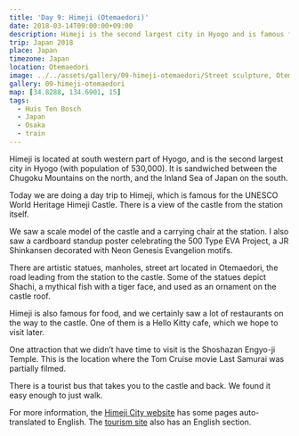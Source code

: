 ```yaml
---
title: 'Day 9: Himeji (Otemaedori)'
date: 2018-03-14T09:00:00+09:00
description: Himeji is the second largest city in Hyogo and is famous for Himeji Castle and Kokoen garden. There are many statues on Otemaedori.
trip: Japan 2018
place: Japan
timezone: Japan
location: Otemaedori
image: ../../assets/gallery/09-himeji-otemaedori/Street sculpture, Otemae-dori (12).jpeg
gallery: 09-himeji-otemaedori
map: [34.8288, 134.6901, 15]
tags:
  - Huis Ten Bosch
  - Japan
  - Osaka
  - train
---
```


Himeji is located at south western part of Hyogo, and is the second largest city in Hyogo (with population of 530,000). It is sandwiched between the Chugoku Mountains on the north, and the Inland Sea of Japan on the south.

Today we are doing a day trip to Himeji, which is famous for the UNESCO World Heritage Himeji Castle. There is a view of the castle from the station itself.

We saw a scale model of the castle and a carrying chair at the station. I also saw a cardboard standup poster celebrating the 500 Type EVA Project, a JR Shinkansen decorated with Neon Genesis Evangelion motifs.

There are artistic statues, manholes, street art located in Otemaedori, the road leading from the station to the castle. Some of the statues depict Shachi, a mythical fish with a tiger face, and used as an ornament on the castle roof.

Himeji is also famous for food, and we certainly saw a lot of restaurants on the way to the castle. One of them is a Hello Kitty cafe, which we hope to visit later.

One attraction that we didn’t have time to visit is the Shoshazan Engyo-ji Temple. This is the location where the Tom Cruise movie Last Samurai was partially filmed.

There is a tourist bus that takes you to the castle and back. We found it easy enough to just walk.

For more information, the [Himeji City website](https://www.city.himeji.lg.jp/) has some pages auto-translated to English. The [tourism site](https://www.himeji-kanko.jp/) also has an English section.
